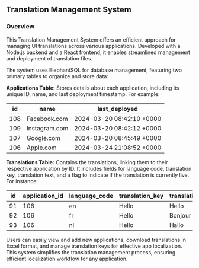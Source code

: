 ## Translation Management System

### Overview

This Translation Management System offers an efficient approach for managing UI translations across various applications. Developed with a Node.js backend and a React frontend, it enables streamlined management and deployment of translation files.

The system uses ElephantSQL for database management, featuring two primary tables to organize and store data:

**Applications Table:** Stores details about each application, including its unique ID, name, and last deployment timestamp. For example:

| id  | name          | last_deployed             |
| --- | ------------- | ------------------------- |
| 108 | Facebook.com  | 2024-03-20 08:42:10 +0000 |
| 109 | Instagram.com | 2024-03-20 08:42:12 +0000 |
| 107 | Google.com    | 2024-03-20 08:45:49 +0000 |
| 106 | Apple.com     | 2024-03-24 21:08:52 +0000 |

**Translations Table:** Contains the translations, linking them to their respective application by ID. It includes fields for language code, translation key, translation text, and a flag to indicate if the translation is currently live. For instance:

| id  | application_id | language_code | translation_key | translation_text | is_live |
| --- | -------------- | ------------- | --------------- | ---------------- | ------- |
| 91  | 106            | en            | Hello           | Hello            | false   |
| 92  | 106            | fr            | Hello           | Bonjour          | false   |
| 93  | 106            | nl            | Hello           | Hallo            | false   |

Users can easily view and add new applications, download translations in Excel format, and manage translation keys for effective app localization. This system simplifies the translation management process, ensuring efficient localization workflow for any application.
